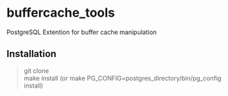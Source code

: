 # buffercache_tools
PostgreSQL Extention for buffer cache manipulation 
## Installation
> git clone  
> make install (or make PG_CONFIG=postgres_directory/bin/pg_config install)  
